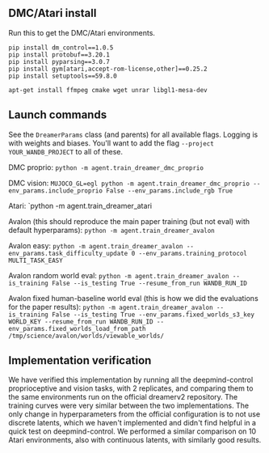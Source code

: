 
## DMC/Atari install

Run this to get the DMC/Atari environments.

```
pip install dm_control==1.0.5
pip install protobuf==3.20.1
pip install pyparsing==3.0.7
pip install gym[atari,accept-rom-license,other]==0.25.2
pip install setuptools==59.8.0

apt-get install ffmpeg cmake wget unrar libgl1-mesa-dev
```

## Launch commands

See the `DreamerParams` class (and parents) for all available flags. Logging is with weights and biases.
You'll want to add the flag `--project YOUR_WANDB_PROJECT` to all of these.

DMC proprio:
`python -m agent.train_dreamer_dmc_proprio`

DMC vision:
`MUJOCO_GL=egl python -m agent.train_dreamer_dmc_proprio --env_params.include_proprio False --env_params.include_rgb True`

Atari:
`python -m agent.train_dreamer_atari

Avalon (this should reproduce the main paper training (but not eval) with default hyperparams):
`python -m agent.train_dreamer_avalon`

Avalon easy:
`python -m agent.train_dreamer_avalon --env_params.task_difficulty_update 0 --env_params.training_protocol MULTI_TASK_EASY`

Avalon random world eval:
`python -m agent.train_dreamer_avalon --is_training False --is_testing True --resume_from_run WANDB_RUN_ID `

Avalon fixed human-baseline world eval (this is how we did the evaluations for the paper results):
`python -m agent.train_dreamer_avalon --is_training False --is_testing True --env_params.fixed_worlds_s3_key WORLD_KEY --resume_from_run WANDB_RUN_ID --env_params.fixed_worlds_load_from_path /tmp/science/avalon/worlds/viewable_worlds/`


## Implementation verification

We have verified this implementation by running all the deepmind-control proprioceptive and vision tasks, with 2 replicates, and comparing them to the same environments run on the official dreamerv2 repository. The training curves were very similar between the two implementations. The only change in hyperparameters from the official configuration is to not use discrete latents, which we haven't implemented and didn't find helpful in a quick test on deepmind-control. We performed a similar comparison on 10 Atari environments, also with continuous latents, with similarly good results.
